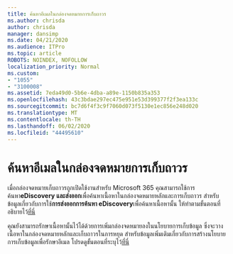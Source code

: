 ```yaml
---
title: ค้นหาอีเมลในกล่องจดหมายการเก็บถาวร
ms.author: chrisda
author: chrisda
manager: dansimp
ms.date: 04/21/2020
ms.audience: ITPro
ms.topic: article
ROBOTS: NOINDEX, NOFOLLOW
localization_priority: Normal
ms.custom:
- "1055"
- "3100008"
ms.assetid: 7eda49d0-5b6e-4dba-a89e-1150b835a353
ms.openlocfilehash: 43c3bdae297ec475e951e53d399377f2f3ea133c
ms.sourcegitcommit: bc7d6f4f3c9f7060d073f5130e1ec856e248d020
ms.translationtype: MT
ms.contentlocale: th-TH
ms.lasthandoff: 06/02/2020
ms.locfileid: "44495610"
---
```

# <a name="search-for-email-in-the-archive-mailbox"></a>ค้นหาอีเมลในกล่องจดหมายการเก็บถาวร

เมื่อกล่องจดหมายเก็บถาวรถูกเปิดใช้งานสําหรับ Microsoft 365 คุณสามารถใช้การค้นหา**eDiscovery และส่งออก**เพื่อค้นหาเนื้อหาในกล่องจดหมายหลักและการเก็บถาวร สําหรับข้อมูลเกี่ยวกับการใช้**การส่งออกการค้นหา eDiscovery**เพื่อค้นหาเนื้อหานั้น ให้ทําตามขั้นตอนที่อธิบายไว้[ที่นี่](https://docs.microsoft.com/microsoft-365/compliance/export-search-results)
  
คุณยังสามารถรักษาเนื้อหานั้นไว้ได้ด้วยการเพิ่มกล่องจดหมายลงในนโยบายการเก็บข้อมูล ซึ่งจะวางเนื้อหาในกล่องจดหมายหลักและเก็บถาวรในการหยุด สําหรับข้อมูลเพิ่มเติมเกี่ยวกับการสร้างนโยบายการเก็บข้อมูลเพื่อรักษาอีเมล โปรดดูขั้นตอนที่ระบุไว้[ที่นี่](https://docs.microsoft.com/microsoft-365/compliance/retention-policies)
  